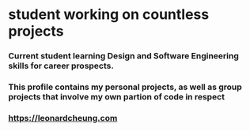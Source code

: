 # student working on countless projects
### Current student learning Design and Software Engineering skills for career prospects.
### This profile contains my personal projects, as well as group projects that involve my own partion of code in respect
### https://leonardcheung.com ###
